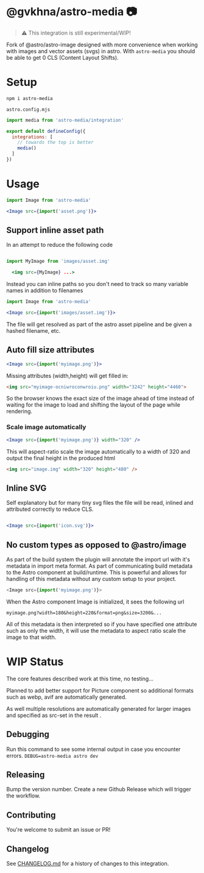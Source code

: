 # @gvkhna/astro-media 📷

> ⚠️ This integration is still experimental/WIP!

Fork of @astro/astro-image designed with more convenience when working with images and vector assets (svgs) in astro. With `astro-media` you should be able to get 0 CLS (Content Layout Shifts).

# Setup

```sh
npm i astro-media
```

`astro.config.mjs`
```js
import media from 'astro-media/integration'

export default defineConfig({
  integrations: [
    // towards the top is better
    media()
  ]
})
```

# Usage

```jsx
import Image from 'astro-media'

<Image src={import('asset.png')}>
```

## Support inline asset path

In an attempt to reduce the following code

```js

import MyImage from 'images/asset.img'
```
```jsx
  <img src={MyImage} ...>
```

Instead you can inline paths so you don't need to track so many variable names in addition to filenames

```jsx
import Image from 'astro-media'

<Image src={import('images/asset.img')}>
```

The file will get resolved as part of the astro asset pipeline and be given a hashed filename, etc.

## Auto fill size attributes

```jsx
<Image src={import('myimage.png')}>
```

Missing attributes (width,height) will get filled in:

```html
<img src="myimage-ocniwroconwroiu.png" width="3242" height="4460">
```

So the browser knows the exact size of the image ahead of time instead of waiting for the image to load and shifting the layout of the page while rendering.

### Scale image automatically

```jsx
<Image src={import('myimage.png')} width="320" />
```

This will aspect-ratio scale the image automatically to a width of 320 and output the final height in the produced html

```html
<img src="image.img" width="320" height="480" />
```

## Inline SVG

Self explanatory but for many tiny svg files the file will be read, inlined and attributed correctly to reduce CLS.

```jsx

<Image src={import('icon.svg')}>
```


## No custom types as opposed to @astro/image

As part of the build system the plugin will annotate the import url with it's metadata in import meta format. As part of communicating build metadata to the Astro component at build/runtime. This is powerful and allows for handling of this metadata without any custom setup to your project.

```js
<Image src={import('myimage.png')}>
```

When the Astro component Image is initialized, it sees the following url

```
myimage.png?width=180&height=220&format=png&size=3200&...
```

All of this metadata is then interpreted so if you have specified one attribute such as only the width, it will use the metadata to aspect ratio scale the image to that width. 

# WIP Status

The core features described work at this time, no testing...

Planned to add better support for Picture component so additional formats such as webp, avif are automatically generated.

As well multiple resolutions are automatically generated for larger images and specified as src-set in the result <img>.

## Debugging

Run this command to see some internal output in case you encounter errors.
`DEBUG=astro-media astro dev`

## Releasing

Bump the version number. Create a new Github Release which will trigger the workflow.

## Contributing

You're welcome to submit an issue or PR!

## Changelog

See [CHANGELOG.md](CHANGELOG.md) for a history of changes to this integration.
